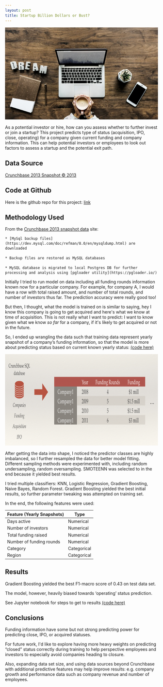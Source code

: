 ```yaml
---
layout: post
title: Startup Billion Dollars or Bust?
---
```

<p align="center">
  <img src="../images/startup.jpg">
</p>

As a potential investor or hire, how can you assess whether to further invest or join a startup? This project predicts type of status (acquisition, IPO, close, operating) for a company given current funding and company information.
This can help potential investors or employees to look out factors to assess a startup and the potential exit path.

## Data Source
[Crunchbase 2013 Snapshot © 2013](https://data.crunchbase.com/docs/2013-snapshot)

## Code at Github
Here is the github repo for this project: [link](https://github.com/pytgit/startup-classification)

## Methodology Used
From the [Crunchbase 2013 snapshot data](https://data.crunchbase.com/docs/2013-snapshot) site:

    * [MySql backup files](https://dev.mysql.com/doc/refman/8.0/en/mysqldump.html) are downloaded

    * Backup files are restored as MySQL databases

    * MySQL database is migrated to local Postgres DB for further processing and analysis using [pgloader utility](https://pgloader.io/)

Initially I tried to run model on data including all funding rounds information known now for a particular company. For example, for company A, I would have a row with total raised amount, and number of total rounds, and number of investors thus far. The prediction accuracy were really good too!

But then, I thought, what the model is trained on is similar to saying, hey I know this company is going to get acquired and here's what we know at time of acquisition. This is not really what I want to predict: I want to know given what we know *so far* for a company, if it's likely to get acquired or not in the future.

So, I ended up wrangling the data such that training data represent yearly snapshot of a company’s funding information, so that the model is more about predicting status based on current known yearly status: [(code here)](https://github.com/pytgit/startup-classification/blob/master/Clean%20data%20and%20feature%20engineering.ipynb)

<p align="center">
  <img width="1000" height="300" src="../images/data_wrangling.png">
</p>

After getting the data into shape, I noticed the predictor classes are highly imbalanced, so I further resampled the data for better model fitting. Different sampling methods were experimented with, including random undersampling, random oversampling. SMOTEENN was selected to in the end because it yielded best results.

I tried multiple classifiers: KNN, Logistic Regression, Gradient Boosting, Naive Bayes, Random Forest. Gradient Boosting yielded the best initial results, so further parameter tweaking was attempted on training set.

In the end, the following features were used:

| Feature (Yearly Snapshots)    | Type                   |
|-------------------------------|------------------------|
| Days active                   | Numerical              |
| Number of investors           | Numerical              |
| Total funding raised          | Numerical              |
| Number of funding rounds      | Numerical              |
| Category                      | Categorical            |
| Region                        | Categorical            |

## Results
Gradient Boosting yielded the best F1-macro score of 0.43 on test data set.

The model, however, heavily biased towards ‘operating’ status prediction.

See Jupyter notebook for steps to get to results [(code here)](https://github.com/pytgit/startup-classification/blob/master/Model%20training.ipynb)

## Conclusions
Funding information have some but not strong predicting power for predicting close, IPO, or acquired statuses.

For future work, I'd like to explore having more heavy weights on predicting “closed” status correctly during training to help perspective employees and investors to especially avoid companies heading to closure.

Also, expanding data set size, and using data sources beyond Crunchbase with additional predictive features may help improve results: e.g. company growth and performance data such as company revenue and number of employees.

